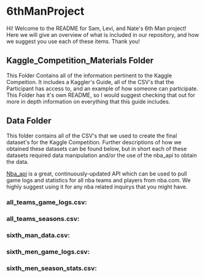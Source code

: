 # 6thManProject
Hi! Welcome to the README for Sam, Levi, and Nate's 6th Man project! Here we will give an overview of what is included in our repository, and how we suggest you use each of these items. Thank you!

## Kaggle_Competition_Materials Folder
This Folder Contains all of the information pertinent to the Kaggle Compeition. It includes a Kaggler's Guide, all of the CSV's that the Participant has access to, and an example of how someone can participate. This Folder has it's own README, so I would suggest checking that out for more in depth information on everything that this guide includes. 

## Data Folder
This folder contains all of the CSV's that we used to create the final dataset's for the Kaggle Competition. Further descriptions of how we obtained these datasets can be found below, but in short each of these datasets required data manipulation and/or the use of the nba_api to obtain the data. 

[Nba_api](https://github.com/swar/nba_api) is a great, continuously-updated API which can be used to pull game logs and statistics for all nba teams and players from nba.com. We highly suggest using it for any nba related inquirys that you might have. 

### all_teams_game_logs.csv:

### all_teams_seasons.csv:

### sixth_man_data.csv: 

### sixth_men_game_logs.csv:

### sixth_men_season_stats.csv:


